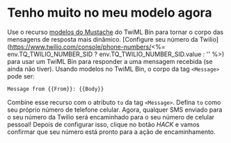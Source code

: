 # Tenho muito no meu modelo agora

Use o recurso [modelos do Mustache](https://www.twilio.com/docs/runtime/tutorials/twiml-bins#nice-mustache) do TwiML Bin para tornar o corpo das mensagens de resposta mais dinâmico. \[Configure seu número da Twilio](https://www.twilio.com/console/phone-numbers/<%= env.TQ_TWILIO_NUMBER_SID ? env.TQ_TWILIO_NUMBER_SID.value : '' %>) para usar um TwiML Bin para responder a uma mensagem recebida (se ainda não tiver). Usando modelos no TwiML Bin, o corpo da tag `<Message>` pode ser:

```html
Message from {{From}}: {{Body}}
```

Combine esse recurso com o atributo `to` da tag `<Message>`. Defina `to` como seu próprio número de telefone celular. Agora, qualquer SMS enviado para o seu número da Twilio será encaminhado para o seu número de celular pessoal! Depois de configurar isso, clique no botão *HACK* e vamos confirmar que seu número está pronto para a ação de encaminhamento.